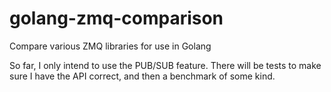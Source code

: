 # golang-zmq-comparison
Compare various ZMQ libraries for use in Golang

So far, I only intend to use the PUB/SUB feature. There will be tests to make sure I have the API correct,
and then a benchmark of some kind.
